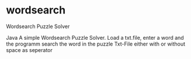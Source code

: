 # wordsearch
Wordsearch Puzzle Solver

Java
A simple Wordsearch Puzzle Solver.
Load a txt.file, enter a word and the programm search the word in the puzzle
Txt-File
either with or without space as seperator
